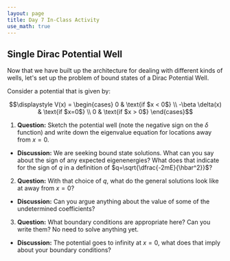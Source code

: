 ```yaml
---
layout: page
title: Day 7 In-Class Activity
use_math: true
---
```


## Single Dirac Potential Well

Now that we have built up the architecture for dealing with different kinds of wells, let's set up the problem of bound states of a Dirac Potential Well.

Consider a potential that is given by:

$$\displaystyle V(x) = \begin{cases}
 0 & \text{if $x < 0$} \\  
 -\beta \delta(x) & \text{if $x=0$} \\  
 0 & \text{if $x > 0$}  
 \end{cases}$$

1. **Question:** Sketch the potential well (note the negative sign on the $\delta$ function) and write down the eigenvalue equation for locations away from $x=0$.
  * **Discussion:** We are seeking bound state solutions. What can you say about the sign of any expected eigenenergies? What does that indicate for the sign of $q$ in a definition of $q=\sqrt{\dfrac{-2mE}{\hbar^2}}$?
2. **Question:** With that choice of $q$, what do the general solutions look like at away from $x=0$?
  * **Discussion:** Can you argue anything about the value of some of the undetermined coefficients?
3. **Question:** What boundary conditions are appropriate here? Can you write them? No need to solve anything yet.
  * **Discussion:** The potential goes to infinity at $x=0$, what does that imply about your boundary conditions?
